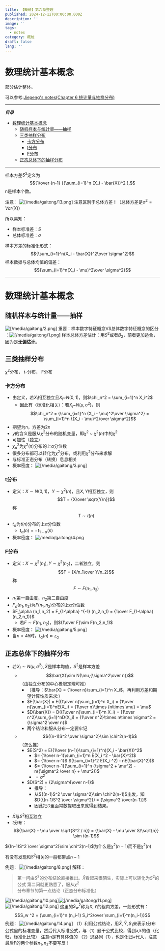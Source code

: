 ```yaml
---
title: 【概统】第六章整理
published: 2024-12-12T00:00:00.000Z
description: ''
image: ''
tags:
  - notes
category: 概统
draft: false
lang: ''
---
```

# 数理统计基本概念
部分估计整体。

可以参考:[Jiepeng's notes(Chapter 6 统计量与抽样分布)](https://note.jiepeng.tech/Fundemental/Probability-and-Mathematical-Statistics/Chap06/)

---
***目录***

<!-- toc -->

- [数理统计基本概念](#%E6%95%B0%E7%90%86%E7%BB%9F%E8%AE%A1%E5%9F%BA%E6%9C%AC%E6%A6%82%E5%BF%B5)
  * [随机样本与统计量——抽样](#%E9%9A%8F%E6%9C%BA%E6%A0%B7%E6%9C%AC%E4%B8%8E%E7%BB%9F%E8%AE%A1%E9%87%8F%E6%8A%BD%E6%A0%B7)
  * [三类抽样分布](#%E4%B8%89%E7%B1%BB%E6%8A%BD%E6%A0%B7%E5%88%86%E5%B8%83)
    + [卡方分布](#%E5%8D%A1%E6%96%B9%E5%88%86%E5%B8%83)
    + [t分布](#t%E5%88%86%E5%B8%83)
    + [F分布](#f%E5%88%86%E5%B8%83)
  * [正态总体下的抽样分布](#%E6%AD%A3%E6%80%81%E6%80%BB%E4%BD%93%E4%B8%8B%E7%9A%84%E6%8A%BD%E6%A0%B7%E5%88%86%E5%B8%83)

<!-- tocstop -->

---
样本方差$S^2$定义为$${1\over {n-1} }{\sum_{i=1}^n (X_i - \bar{X})^2 },$$n是样本个数。

注意：
![[/media/gaitong/13.png]](/media/gaitong/13.png)
注意区别于总体方差！（总体方差是$\sigma ^2 = Var(X)$）

所以易知：
- 样本标准差：$S$
- 总体标准差：$\sigma$

样本方差的标准化形式：
$${\sum_{i=1}^n(X_i - \bar{X})^2\over \sigma^2}$$
样本数据与总体均值的偏差：
$${\sum_{i=1}^n(X_i - \mu)^2\over \sigma^2}$$

---
# 数理统计基本概念
## 随机样本与统计量——抽样
![[/media/gaitong/2.png]](/media/gaitong/2.png)
重要：样本数字特征概念VS总体数字特征概念的区分 ：![[/media/gaitong/1.png]](/media/gaitong/1.png)
 样本总体方差估计：用$S^2$或者$B_2$，前者更加适合，因为是**无偏估计**。
## 三类抽样分布
$\chi^2$分布，   t-分布，   F分布

### 卡方分布
- 由定义，若$X_i$相互独立且$X_i$~$N(0,1)$，则$\chi_n^2 = \sum_{i=1}^n X_i^2$
	- 因此有（标准化相关）：若$X_i$~$N(\mu,\sigma^2)$，则$$\chi_n^2 = {\sum_{i=1}^n (X_i - \mu)^2\over \sigma^2} = \sum_{i=1}^n {(X_i - \mu)^2\over \sigma^2}$$
- 期望为$n$，方差为$2n$
- $y$的含义是服从$\chi^2$分布的随机变量，即$\chi^2$ ~ $\chi^2 (n)$中的$\chi^2$
- 可加性（独立）
- $\chi_a ^2$为$\chi^2 (n)$分布的上$\alpha$分位数
- 很多分布都可以转化为$\chi^2$分布，或利用$\chi^2$分布来求解
- 与标准正态分布（转换）息息相关
- 概率密度：
![[/media/gaitong/3.png]](/media/gaitong/3.png)

### t分布
- 定义：$X\sim N(0,1)$，$Y\sim \chi^2(n)$，且$X,Y$相互独立，则$$T = {X\over \sqrt{Y/n}}$$称$$T\sim t(n)$$
- $t_{\alpha}$为$t(n)$分布的上$\alpha$分位数
	- $t_\alpha(n) = - t_{1-\alpha}(n)$
- 概率密度：
![/media/gaitong/4.png](/media/gaitong/4.png)
### F分布
- 定义：$X\sim \chi^2(n_1), Y\sim \chi^2(n_2)$，二者独立，则$$F = {X/n_1\over Y/n_2}$$称$$F\sim F(n_1, n_2)$$
- $n_1$第一自由度，$n_2$第二自由度
- $F_\alpha (n_1,n_2)$为$F(n_1,n_2)$分布的上$\alpha$分位数
- $F_\alpha (n_1,n_2) = F_{1-\alpha} ^{-1} (n_2,n_1) = {1\over F_{1-\alpha}(n_2,n_1)}$
	- 若$F\sim F(n_1,n_2)$，则${1\over F}\sim F(n_2,n_1)$
- 概率密度：
![[/media/gaitong/5.png]](/media/gaitong/5.png)
- 当$n > 45$时，$t_\alpha(n) \approx z_\alpha$
## 正态总体下的抽样分布
* 若$X_i\sim N(\mu,\sigma^2),\bar{X}$是样本均值，$S^2$是样本方差
	* $$\bar{X}\sim N(\mu,{\sigma^2\over n})$$（由独立分布的中心极限定理可推）
		* （推导：$\bar{X} = {1\over n}\sum_{i=1}^n X_i$，再利用方差和期望计算性质来求:）
		* $E(\bar{X}) = E({1\over n}\sum_{i=1}^n X_i) = {1\over n}\sum_{i=1}^nE(X_i) = {1\over n}\times {n\times \mu} = \mu$
		* $D(\bar{X}) = D({1\over n}\sum_{i=1}^n X_i) = {1\over n^2}\sum_{i=1}^nD(X_i) = {1\over n^2}\times n\times \sigma^2 = {\sigma^2 \over n}$
		* 两个结论和服从分布一定要牢记
	* $${(n-1)S^2 \over \sigma^2}\sim \chi^2(n-1)$$（怎么推）
		* $E(S^2) = E({1\over (n-1)}\sum_{i=1}^n)(X_i - \bar{X})^2$
			* $= {1\over n-1}\sum_{i=1}^n E(X_i ^2 - \bar{X}^2)$
			* $= {1\over n-1}$ $(\sum_{i=1}^2 E(X_i ^2) - nE(\bar{X}^2))$
			* $= {1\over n-1}(\sum_{i=1}^n (\sigma^2 + \mu^2) - n({\sigma^2 \over n} + \mu^2))$
			* $= \sigma^2$	
		*  $D(S^2) = {2\sigma^4\over n-1}$
			* 推导：
			* 从${(n-1)S^2 \over \sigma^2}\sim \chi^2(n-1)$出发，知$D({(n-1)S^2 \over \sigma^2}) = {\sigma^2 \over{n-1}}$
			* 因此把$D$里面常数提取出来就得到结果。
- $\bar{X}$与$S^2$相互独立
- $t$分布：$${\bar{X} - \mu \over \sqrt{S^2 / n}} = {\bar{X} - \mu \over S/\sqrt{n}} \sim t(n-1)$$

 ${(n-1)S^2 \over \sigma^2}\sim \chi^2(n-1)$为什么是$\chi^2(n-1)$而不是$\chi^2(n)$

有没有发现和$S^2$相关的一般都带点$n-1$

例题：
![[/media/gaitong/8.png]](/media/gaitong/8.png)
解释：
> 第一问由$S^2$的分布结论直接推出。$\bar{X}$看起来很陌生，实际上可以转化为$S^2$的公式
> 第二问就更熟悉了，服从$\chi^2$分布章节的第一点结论（正态分布标准化）

![[/media/gaitong/10.png]](/media/gaitong/10.png)![[/media/gaitong/11.png]](/media/gaitong/11.png)
![[/media/gaitong/12.png]](/media/gaitong/12.png)
这里的$S_w ^2$称为$X,Y$的组内方差，一般形式有：$$S_w ^2 = {\sum_{i=1}^n (n_i-1) S_i^2\over \sum_{i=1}^n(n_i-1)}$$
例题：
![[/media/gaitong/14.png]](/media/gaitong/14.png)
（1）利用公式结论，用$\bar{X},\bar{Y},S_1$来表示$t$分布公式里的标准变量，然后代入标准公式，与（1）题干公式比较，得到a,k的值（化归，标准化比较）
	注意n是有具体值的
（2）思路同（1），也是化归+代入，注意最后F的两个参数$n_1,n_2$不要写反！


